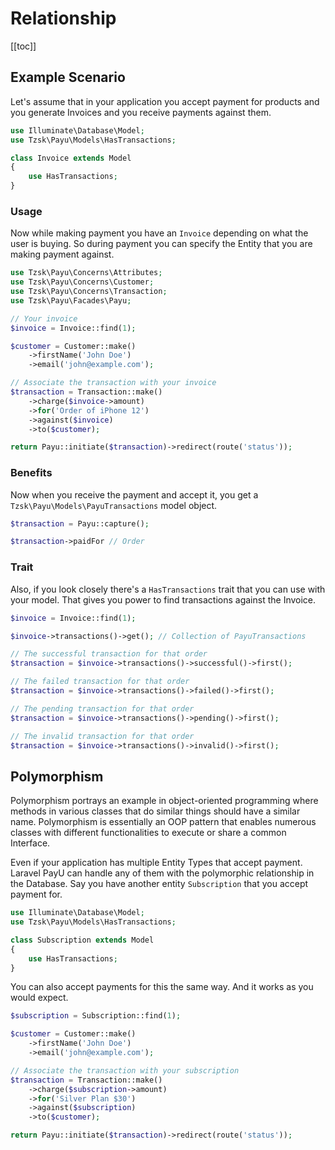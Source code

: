 # Relationship

[[toc]]

## Example Scenario

Let's assume that in your application you accept payment for products and you generate Invoices and you receive payments against them.

```php
use Illuminate\Database\Model;
use Tzsk\Payu\Models\HasTransactions;

class Invoice extends Model
{
    use HasTransactions;
}
```

### Usage

Now while making payment you have an `Invoice` depending on what the user is buying. So during payment you can specify the Entity that you are making payment against.

```php
use Tzsk\Payu\Concerns\Attributes;
use Tzsk\Payu\Concerns\Customer;
use Tzsk\Payu\Concerns\Transaction;
use Tzsk\Payu\Facades\Payu;

// Your invoice
$invoice = Invoice::find(1);

$customer = Customer::make()
    ->firstName('John Doe')
    ->email('john@example.com');

// Associate the transaction with your invoice
$transaction = Transaction::make()
    ->charge($invoice->amount)
    ->for('Order of iPhone 12')
    ->against($invoice)
    ->to($customer);

return Payu::initiate($transaction)->redirect(route('status'));
```

### Benefits

Now when you receive the payment and accept it, you get a `Tzsk\Payu\Models\PayuTransactions` model object.

```php
$transaction = Payu::capture();

$transaction->paidFor // Order
```

### Trait

Also, if you look closely there's a `HasTransactions` trait that you can use with your model. That gives you power to find transactions against the Invoice.

```php
$invoice = Invoice::find(1);

$invoice->transactions()->get(); // Collection of PayuTransactions

// The successful transaction for that order
$transaction = $invoice->transactions()->successful()->first();

// The failed transaction for that order
$transaction = $invoice->transactions()->failed()->first();

// The pending transaction for that order
$transaction = $invoice->transactions()->pending()->first();

// The invalid transaction for that order
$transaction = $invoice->transactions()->invalid()->first();
```

## Polymorphism

Polymorphism portrays an example in object-oriented programming where methods in various classes that do similar things should have a similar name. Polymorphism is essentially an OOP pattern that enables numerous classes with different functionalities to execute or share a common Interface.

Even if your application has multiple Entity Types that accept payment. Laravel PayU can handle any of them with the polymorphic relationship in the Database. Say you have another entity `Subscription` that you accept payment for.

```php
use Illuminate\Database\Model;
use Tzsk\Payu\Models\HasTransactions;

class Subscription extends Model
{
    use HasTransactions;
}
```

You can also accept payments for this the same way. And it works as you would expect.

```php
$subscription = Subscription::find(1);

$customer = Customer::make()
    ->firstName('John Doe')
    ->email('john@example.com');

// Associate the transaction with your subscription
$transaction = Transaction::make()
    ->charge($subscription->amount)
    ->for('Silver Plan $30')
    ->against($subscription)
    ->to($customer);

return Payu::initiate($transaction)->redirect(route('status'));
```
